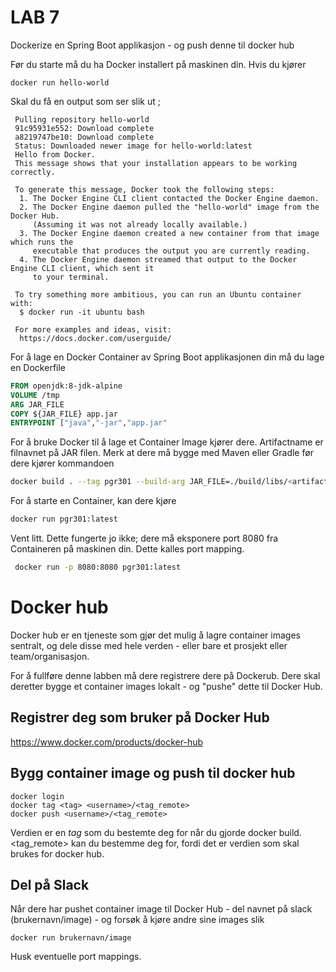 # LAB 7

Dockerize en Spring Boot applikasjon - og push denne til docker hub

Før du starte må du ha Docker installert på maskinen din. Hvis du kjører

```docker run hello-world``` 

Skal du få en output som ser slik ut ; 

```Unable to find image hello-world:latest locally
 Pulling repository hello-world
 91c95931e552: Download complete
 a8219747be10: Download complete
 Status: Downloaded newer image for hello-world:latest
 Hello from Docker.
 This message shows that your installation appears to be working correctly.

 To generate this message, Docker took the following steps:
  1. The Docker Engine CLI client contacted the Docker Engine daemon.
  2. The Docker Engine daemon pulled the "hello-world" image from the Docker Hub.
     (Assuming it was not already locally available.)
  3. The Docker Engine daemon created a new container from that image which runs the
     executable that produces the output you are currently reading.
  4. The Docker Engine daemon streamed that output to the Docker Engine CLI client, which sent it
     to your terminal.

 To try something more ambitious, you can run an Ubuntu container with:
  $ docker run -it ubuntu bash

 For more examples and ideas, visit:
  https://docs.docker.com/userguide/

```
For å lage en Docker Container av Spring Boot applikasjonen din må du lage en Dockerfile

```dockerfile
FROM openjdk:8-jdk-alpine
VOLUME /tmp
ARG JAR_FILE
COPY ${JAR_FILE} app.jar
ENTRYPOINT ["java","-jar","app.jar"

```

For å bruke Docker til å lage et Container Image kjører dere. Artifactname er filnavnet på JAR filen. 
Merk at dere må bygge med Maven eller Gradle før dere kjører kommandoen

```sh
docker build . --tag pgr301 --build-arg JAR_FILE=./build/libs/<artifactname>
```

For å starte en Container, kan dere kjøre 

```sh
docker run pgr301:latest
```

Vent litt. Dette fungerte jo ikke; dere må eksponere port 8080 fra Containeren på maskinen din. Dette kalles port mapping. 

```bash
 docker run -p 8080:8080 pgr301:latest
 ```
# Docker hub
 
Docker hub er en tjeneste som gjør det mulig å lagre container images sentralt, og dele disse med hele verden - eller bare et prosjekt eller team/organisasjon. 

For å fullføre denne labben må dere registrere dere på Dockerub. Dere skal deretter bygge  et container images lokalt - og "pushe" dette til Docker Hub.

## Registrer deg som bruker på Docker Hub

https://www.docker.com/products/docker-hub

## Bygg container image og push til docker hub

```
docker login
docker tag <tag> <username>/<tag_remote>
docker push <username>/<tag_remote>
```

Verdien <tag> er en *tag* som du bestemte deg for når du gjorde docker build. <tag_remote> kan du bestemme deg for, fordi det er verdien som skal brukes for docker hub. 

## Del på Slack

Når dere har pushet container image til Docker Hub - del navnet på slack (brukernavn/image) - og forsøk å kjøre andre sine images slik 

```
docker run brukernavn/image 
```
Husk eventuelle port mappings.





 
